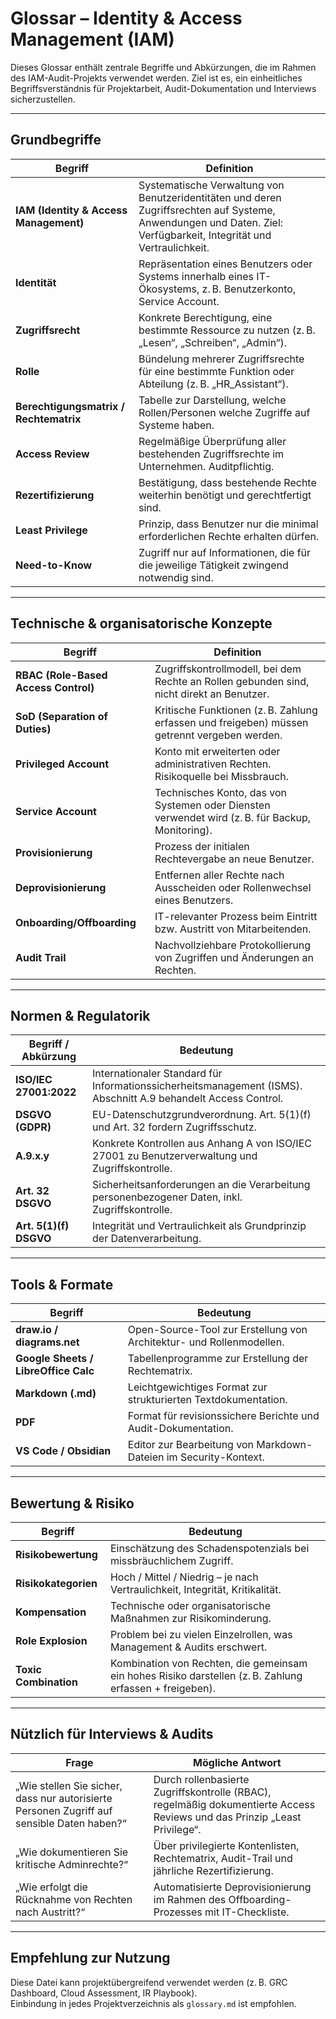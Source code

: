 # Glossar – Identity & Access Management (IAM)

Dieses Glossar enthält zentrale Begriffe und Abkürzungen, die im Rahmen des IAM-Audit-Projekts verwendet werden. Ziel ist es, ein einheitliches Begriffsverständnis für Projektarbeit, Audit-Dokumentation und Interviews sicherzustellen.

---

## Grundbegriffe

| Begriff | Definition |
|--------|------------|
| **IAM (Identity & Access Management)** | Systematische Verwaltung von Benutzeridentitäten und deren Zugriffsrechten auf Systeme, Anwendungen und Daten. Ziel: Verfügbarkeit, Integrität und Vertraulichkeit. |
| **Identität** | Repräsentation eines Benutzers oder Systems innerhalb eines IT-Ökosystems, z. B. Benutzerkonto, Service Account. |
| **Zugriffsrecht** | Konkrete Berechtigung, eine bestimmte Ressource zu nutzen (z. B. „Lesen“, „Schreiben“, „Admin“). |
| **Rolle** | Bündelung mehrerer Zugriffsrechte für eine bestimmte Funktion oder Abteilung (z. B. „HR_Assistant“). |
| **Berechtigungsmatrix / Rechtematrix** | Tabelle zur Darstellung, welche Rollen/Personen welche Zugriffe auf Systeme haben. |
| **Access Review** | Regelmäßige Überprüfung aller bestehenden Zugriffsrechte im Unternehmen. Auditpflichtig. |
| **Rezertifizierung** | Bestätigung, dass bestehende Rechte weiterhin benötigt und gerechtfertigt sind. |
| **Least Privilege** | Prinzip, dass Benutzer nur die minimal erforderlichen Rechte erhalten dürfen. |
| **Need-to-Know** | Zugriff nur auf Informationen, die für die jeweilige Tätigkeit zwingend notwendig sind. |

---

## Technische & organisatorische Konzepte

| Begriff | Definition |
|--------|------------|
| **RBAC (Role-Based Access Control)** | Zugriffskontrollmodell, bei dem Rechte an Rollen gebunden sind, nicht direkt an Benutzer. |
| **SoD (Separation of Duties)** | Kritische Funktionen (z. B. Zahlung erfassen und freigeben) müssen getrennt vergeben werden. |
| **Privileged Account** | Konto mit erweiterten oder administrativen Rechten. Risikoquelle bei Missbrauch. |
| **Service Account** | Technisches Konto, das von Systemen oder Diensten verwendet wird (z. B. für Backup, Monitoring). |
| **Provisionierung** | Prozess der initialen Rechtevergabe an neue Benutzer. |
| **Deprovisionierung** | Entfernen aller Rechte nach Ausscheiden oder Rollenwechsel eines Benutzers. |
| **Onboarding/Offboarding** | IT-relevanter Prozess beim Eintritt bzw. Austritt von Mitarbeitenden. |
| **Audit Trail** | Nachvollziehbare Protokollierung von Zugriffen und Änderungen an Rechten. |

---

## Normen & Regulatorik

| Begriff / Abkürzung | Bedeutung |
|---------------------|-----------|
| **ISO/IEC 27001:2022** | Internationaler Standard für Informationssicherheitsmanagement (ISMS). Abschnitt A.9 behandelt Access Control. |
| **DSGVO (GDPR)** | EU-Datenschutzgrundverordnung. Art. 5(1)(f) und Art. 32 fordern Zugriffsschutz. |
| **A.9.x.y** | Konkrete Kontrollen aus Anhang A von ISO/IEC 27001 zu Benutzerverwaltung und Zugriffskontrolle. |
| **Art. 32 DSGVO** | Sicherheitsanforderungen an die Verarbeitung personenbezogener Daten, inkl. Zugriffskontrolle. |
| **Art. 5(1)(f) DSGVO** | Integrität und Vertraulichkeit als Grundprinzip der Datenverarbeitung. |

---

## Tools & Formate

| Begriff | Bedeutung |
|--------|-----------|
| **draw.io / diagrams.net** | Open-Source-Tool zur Erstellung von Architektur- und Rollenmodellen. |
| **Google Sheets / LibreOffice Calc** | Tabellenprogramme zur Erstellung der Rechtematrix. |
| **Markdown (.md)** | Leichtgewichtiges Format zur strukturierten Textdokumentation. |
| **PDF** | Format für revisionssichere Berichte und Audit-Dokumentation. |
| **VS Code / Obsidian** | Editor zur Bearbeitung von Markdown-Dateien im Security-Kontext. |

---

## Bewertung & Risiko

| Begriff | Bedeutung |
|--------|-----------|
| **Risikobewertung** | Einschätzung des Schadenspotenzials bei missbräuchlichem Zugriff. |
| **Risikokategorien** | Hoch / Mittel / Niedrig – je nach Vertraulichkeit, Integrität, Kritikalität. |
| **Kompensation** | Technische oder organisatorische Maßnahmen zur Risikominderung. |
| **Role Explosion** | Problem bei zu vielen Einzelrollen, was Management & Audits erschwert. |
| **Toxic Combination** | Kombination von Rechten, die gemeinsam ein hohes Risiko darstellen (z. B. Zahlung erfassen + freigeben). |

---

## Nützlich für Interviews & Audits

| Frage | Mögliche Antwort |
|-------|------------------|
| „Wie stellen Sie sicher, dass nur autorisierte Personen Zugriff auf sensible Daten haben?“ | Durch rollenbasierte Zugriffskontrolle (RBAC), regelmäßig dokumentierte Access Reviews und das Prinzip „Least Privilege“. |
| „Wie dokumentieren Sie kritische Adminrechte?“ | Über privilegierte Kontenlisten, Rechtematrix, Audit-Trail und jährliche Rezertifizierung. |
| „Wie erfolgt die Rücknahme von Rechten nach Austritt?“ | Automatisierte Deprovisionierung im Rahmen des Offboarding-Prozesses mit IT-Checkliste. |

---

## Empfehlung zur Nutzung

Diese Datei kann projektübergreifend verwendet werden (z. B. GRC Dashboard, Cloud Assessment, IR Playbook).  
Einbindung in jedes Projektverzeichnis als `glossary.md` ist empfohlen.


